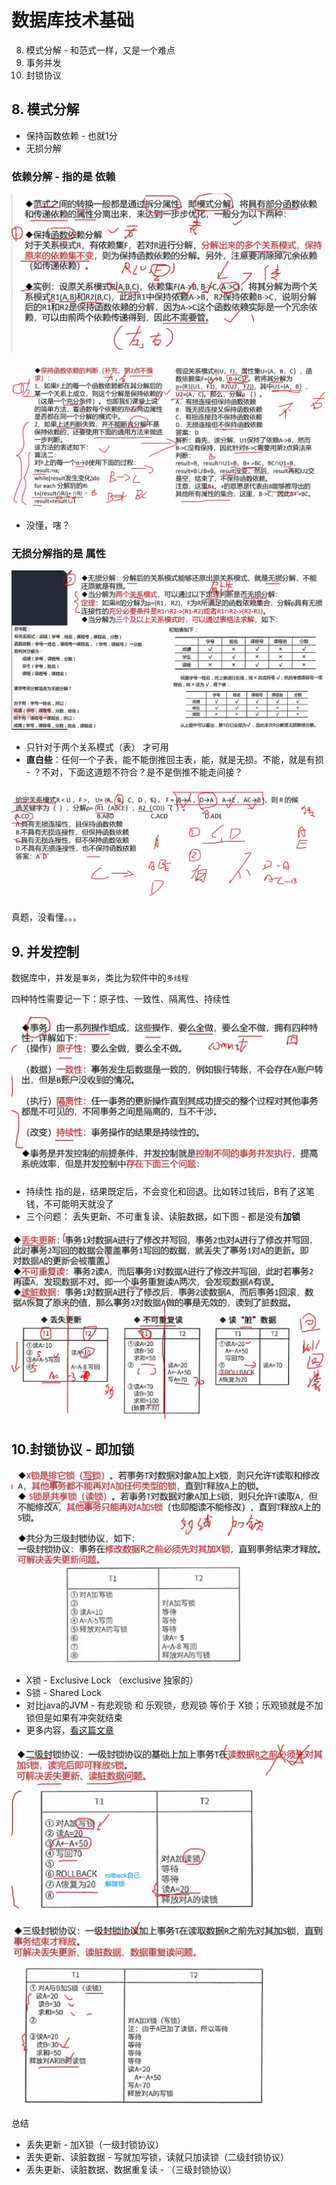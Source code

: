 # 数据库技术基础

8. 模式分解 - 和范式一样，又是一个难点
9. 事务并发
10. 封锁协议





## 8. 模式分解

- 保持函数依赖 - 也就1分
- 无损分解



### 依赖分解 - 指的是 依赖

![image-20250330152702215](./assets/image-20250330152702215.png)

![image-20250330184313252](./assets/image-20250330184313252.png)

- 没懂，嗐？



### 无损分解指的是 属性

![image-20250330184600657](./assets/image-20250330184600657.png)

- 只针对于两个关系模式（表） 才可用
- **直白些**：任何一个子表，能不能倒推回主表，能，就是无损。不能，就是有损 - ？不对，下面这道题不符合？是不是倒推不能走间接？

![image-20250330224140884](./assets/image-20250330224140884.png)

真题，没看懂。。。





## 9. 并发控制

数据库中，并发是`事务`，类比为软件中的`多线程`

四种特性需要记一下：原子性、一致性、隔离性、持续性

![image-20250330224612642](./assets/image-20250330224612642.png)

- 持续性 指的是，结果既定后，不会变化和回退。比如转过钱后，B有了这笔钱，不可能明天就没了
- 三个问题： 丢失更新、不可重复读、读脏数据，如下图 - 都是没有**加锁**

![image-20250330225315099](./assets/image-20250330225315099.png)





## 10.封锁协议 - 即加锁

![image-20250330225529693](./assets/image-20250330225529693.png)

- X锁 - Exclusive Lock （exclusive 独家的）
- S锁 - Shared Lock
- 对比java的JVM - 有悲观锁 和 乐观锁，悲观锁 等价于 X锁；乐观锁就是不加锁但是如果有冲突就结束
- 更多内容，[看这篇文章](https://cloud.tencent.com/developer/article/2296117)

![image-20250330231248843](./assets/image-20250330231248843.png)

![image-20250330231305428](./assets/image-20250330231305428.png)

总结

- 丢失更新 - 加X锁（一级封锁协议）
- 丢失更新、读脏数据 - 写就加写锁，读就只加读锁（二级封锁协议）
- 丢失更新、读脏数据、数据重复读 - （三级封锁协议）

